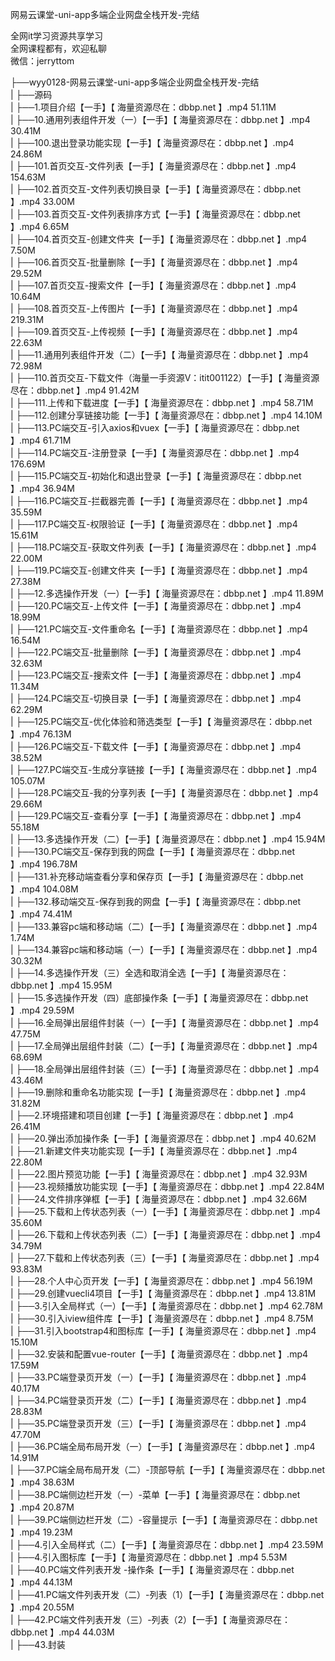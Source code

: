 网易云课堂-uni-app多端企业网盘全栈开发-完结​​​​​​

全网it学习资源共享学习<br>全网课程都有，欢迎私聊<br>微信：jerryttom<br>

├──wyy0128-网易云课堂-uni-app多端企业网盘全栈开发-完结​​​​​​<br> | ├──源码<br> | ├──1.项目介绍【一手】【 海量资源尽在：dbbp.net 】.mp4 51.11M<br> | ├──10.通用列表组件开发（一）【一手】【 海量资源尽在：dbbp.net 】.mp4 30.41M<br> | ├──100.退出登录功能实现【一手】【 海量资源尽在：dbbp.net 】.mp4 24.86M<br> | ├──101.首页交互-文件列表【一手】【 海量资源尽在：dbbp.net 】.mp4 154.63M<br> | ├──102.首页交互-文件列表切换目录【一手】【 海量资源尽在：dbbp.net 】.mp4 33.00M<br> | ├──103.首页交互-文件列表排序方式【一手】【 海量资源尽在：dbbp.net 】.mp4 6.65M<br> | ├──104.首页交互-创建文件夹【一手】【 海量资源尽在：dbbp.net 】.mp4 7.50M<br> | ├──106.首页交互-批量删除【一手】【 海量资源尽在：dbbp.net 】.mp4 29.52M<br> | ├──107.首页交互-搜索文件【一手】【 海量资源尽在：dbbp.net 】.mp4 10.64M<br> | ├──108.首页交互-上传图片【一手】【 海量资源尽在：dbbp.net 】.mp4 219.31M<br> | ├──109.首页交互-上传视频【一手】【 海量资源尽在：dbbp.net 】.mp4 22.63M<br> | ├──11.通用列表组件开发（二）【一手】【 海量资源尽在：dbbp.net 】.mp4 72.98M<br> | ├──110.首页交互-下载文件（海量一手资源V：itit001122）【一手】【 海量资源尽在：dbbp.net 】.mp4 91.42M<br> | ├──111.上传和下载进度【一手】【 海量资源尽在：dbbp.net 】.mp4 58.71M<br> | ├──112.创建分享链接功能【一手】【 海量资源尽在：dbbp.net 】.mp4 14.10M<br> | ├──113.PC端交互-引入axios和vuex【一手】【 海量资源尽在：dbbp.net 】.mp4 61.71M<br> | ├──114.PC端交互-注册登录【一手】【 海量资源尽在：dbbp.net 】.mp4 176.69M<br> | ├──115.PC端交互-初始化和退出登录【一手】【 海量资源尽在：dbbp.net 】.mp4 36.94M<br> | ├──116.PC端交互-拦截器完善【一手】【 海量资源尽在：dbbp.net 】.mp4 35.59M<br> | ├──117.PC端交互-权限验证【一手】【 海量资源尽在：dbbp.net 】.mp4 15.61M<br> | ├──118.PC端交互-获取文件列表【一手】【 海量资源尽在：dbbp.net 】.mp4 22.00M<br> | ├──119.PC端交互-创建文件夹【一手】【 海量资源尽在：dbbp.net 】.mp4 27.38M<br> | ├──12.多选操作开发（一）【一手】【 海量资源尽在：dbbp.net 】.mp4 11.89M<br> | ├──120.PC端交互-上传文件【一手】【 海量资源尽在：dbbp.net 】.mp4 18.99M<br> | ├──121.PC端交互-文件重命名【一手】【 海量资源尽在：dbbp.net 】.mp4 16.54M<br> | ├──122.PC端交互-批量删除【一手】【 海量资源尽在：dbbp.net 】.mp4 32.63M<br> | ├──123.PC端交互-搜索文件【一手】【 海量资源尽在：dbbp.net 】.mp4 11.34M<br> | ├──124.PC端交互-切换目录【一手】【 海量资源尽在：dbbp.net 】.mp4 62.29M<br> | ├──125.PC端交互-优化体验和筛选类型【一手】【 海量资源尽在：dbbp.net 】.mp4 76.13M<br> | ├──126.PC端交互-下载文件【一手】【 海量资源尽在：dbbp.net 】.mp4 38.52M<br> | ├──127.PC端交互-生成分享链接【一手】【 海量资源尽在：dbbp.net 】.mp4 105.07M<br> | ├──128.PC端交互-我的分享列表【一手】【 海量资源尽在：dbbp.net 】.mp4 29.66M<br> | ├──129.PC端交互-查看分享【一手】【 海量资源尽在：dbbp.net 】.mp4 55.18M<br> | ├──13.多选操作开发（二）【一手】【 海量资源尽在：dbbp.net 】.mp4 15.94M<br> | ├──130.PC端交互-保存到我的网盘【一手】【 海量资源尽在：dbbp.net 】.mp4 196.78M<br> | ├──131.补充移动端查看分享和保存页【一手】【 海量资源尽在：dbbp.net 】.mp4 104.08M<br> | ├──132.移动端交互-保存到我的网盘【一手】【 海量资源尽在：dbbp.net 】.mp4 74.41M<br> | ├──133.兼容pc端和移动端（二）【一手】【 海量资源尽在：dbbp.net 】.mp4 1.74M<br> | ├──134.兼容pc端和移动端（一）【一手】【 海量资源尽在：dbbp.net 】.mp4 30.32M<br> | ├──14.多选操作开发（三）全选和取消全选【一手】【 海量资源尽在：dbbp.net 】.mp4 15.95M<br> | ├──15.多选操作开发（四）底部操作条【一手】【 海量资源尽在：dbbp.net 】.mp4 29.59M<br> | ├──16.全局弹出层组件封装（一）【一手】【 海量资源尽在：dbbp.net 】.mp4 47.75M<br> | ├──17.全局弹出层组件封装（二）【一手】【 海量资源尽在：dbbp.net 】.mp4 68.69M<br> | ├──18.全局弹出层组件封装（三）【一手】【 海量资源尽在：dbbp.net 】.mp4 43.46M<br> | ├──19.删除和重命名功能实现【一手】【 海量资源尽在：dbbp.net 】.mp4 31.82M<br> | ├──2.环境搭建和项目创建【一手】【 海量资源尽在：dbbp.net 】.mp4 26.41M<br> | ├──20.弹出添加操作条【一手】【 海量资源尽在：dbbp.net 】.mp4 40.62M<br> | ├──21.新建文件夹功能实现【一手】【 海量资源尽在：dbbp.net 】.mp4 22.80M<br> | ├──22.图片预览功能【一手】【 海量资源尽在：dbbp.net 】.mp4 32.93M<br> | ├──23.视频播放功能实现【一手】【 海量资源尽在：dbbp.net 】.mp4 22.84M<br> | ├──24.文件排序弹框【一手】【 海量资源尽在：dbbp.net 】.mp4 32.66M<br> | ├──25.下载和上传状态列表（一）【一手】【 海量资源尽在：dbbp.net 】.mp4 35.60M<br> | ├──26.下载和上传状态列表（二）【一手】【 海量资源尽在：dbbp.net 】.mp4 34.79M<br> | ├──27.下载和上传状态列表（三）【一手】【 海量资源尽在：dbbp.net 】.mp4 93.83M<br> | ├──28.个人中心页开发【一手】【 海量资源尽在：dbbp.net 】.mp4 56.19M<br> | ├──29.创建vuecli4项目【一手】【 海量资源尽在：dbbp.net 】.mp4 13.81M<br> | ├──3.引入全局样式（一）【一手】【 海量资源尽在：dbbp.net 】.mp4 62.78M<br> | ├──30.引入iview组件库【一手】【 海量资源尽在：dbbp.net 】.mp4 8.75M<br> | ├──31.引入bootstrap4和图标库【一手】【 海量资源尽在：dbbp.net 】.mp4 15.10M<br> | ├──32.安装和配置vue-router【一手】【 海量资源尽在：dbbp.net 】.mp4 17.59M<br> | ├──33.PC端登录页开发（一）【一手】【 海量资源尽在：dbbp.net 】.mp4 40.17M<br> | ├──34.PC端登录页开发（二）【一手】【 海量资源尽在：dbbp.net 】.mp4 28.83M<br> | ├──35.PC端登录页开发（三）【一手】【 海量资源尽在：dbbp.net 】.mp4 47.70M<br> | ├──36.PC端全局布局开发（一）【一手】【 海量资源尽在：dbbp.net 】.mp4 14.91M<br> | ├──37.PC端全局布局开发（二）-顶部导航【一手】【 海量资源尽在：dbbp.net 】.mp4 38.63M<br> | ├──38.PC端侧边栏开发（一）-菜单【一手】【 海量资源尽在：dbbp.net 】.mp4 20.87M<br> | ├──39.PC端侧边栏开发（二）-容量提示【一手】【 海量资源尽在：dbbp.net 】.mp4 19.23M<br> | ├──4.引入全局样式（二）【一手】【 海量资源尽在：dbbp.net 】.mp4 23.59M<br> | ├──4.引入图标库【一手】【 海量资源尽在：dbbp.net 】.mp4 5.53M<br> | ├──40.PC端文件列表开发 -操作条【一手】【 海量资源尽在：dbbp.net 】.mp4 44.13M<br> | ├──41.PC端文件列表开发（二）-列表（1）【一手】【 海量资源尽在：dbbp.net 】.mp4 20.55M<br> | ├──42.PC端文件列表开发（三）-列表（2）【一手】【 海量资源尽在：dbbp.net 】.mp4 44.03M<br> | ├──43.封装